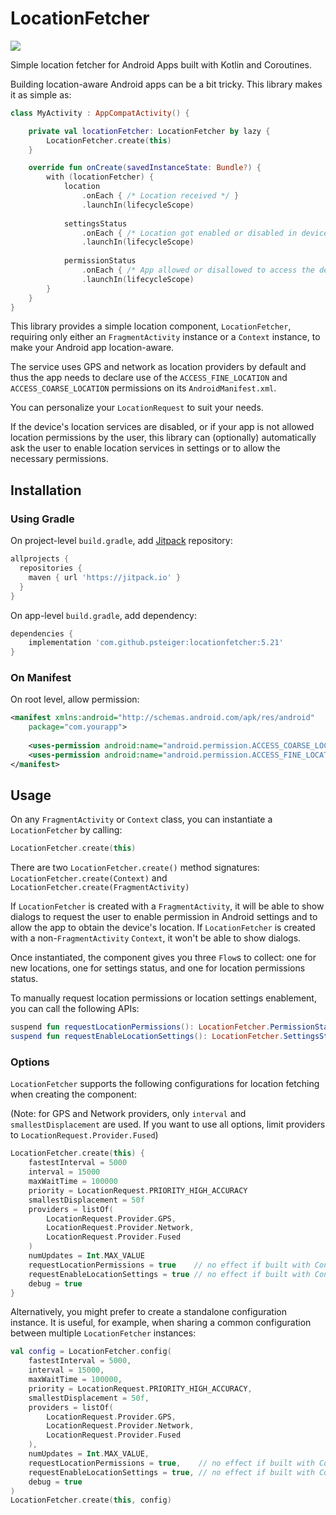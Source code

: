 # LocationFetcher

[![](https://jitpack.io/v/psteiger/LocationFetcher.svg)](https://jitpack.io/#psteiger/LocationFetcher)

Simple location fetcher for Android Apps built with Kotlin and Coroutines.

Building location-aware Android apps can be a bit tricky. This library makes it as simple as:

```kotlin
class MyActivity : AppCompatActivity() {

    private val locationFetcher: LocationFetcher by lazy {
        LocationFetcher.create(this)
    }

    override fun onCreate(savedInstanceState: Bundle?) {
        with (locationFetcher) {
            location
                .onEach { /* Location received */ }
                .launchIn(lifecycleScope)
        
            settingsStatus
                .onEach { /* Location got enabled or disabled in device settings */ }
                .launchIn(lifecycleScope)
            
            permissionStatus
                .onEach { /* App allowed or disallowed to access the device's location. */ }
                .launchIn(lifecycleScope)
        }
    }
}
```

This library provides a simple location component, `LocationFetcher`, requiring only either an `FragmentActivity` instance or a `Context` instance, to make your Android app location-aware.

The service uses GPS and network as location providers by default and thus the app needs to declare use of the `ACCESS_FINE_LOCATION` and `ACCESS_COARSE_LOCATION` permissions on its `AndroidManifest.xml`.

You can personalize your `LocationRequest` to suit your needs.

If the device's location services are disabled, or if your app is not allowed location permissions by the user, this library can (optionally) automatically ask the user to enable location services in settings or to allow the necessary permissions.

## Installation

### Using Gradle

On project-level `build.gradle`, add [Jitpack](https://jitpack.io/) repository:

```groovy
allprojects {
  repositories {
    maven { url 'https://jitpack.io' }
  }
}
```

On app-level `build.gradle`, add dependency:

```groovy
dependencies {
    implementation 'com.github.psteiger:locationfetcher:5.21'
}
```

### On Manifest

On root level, allow permission:

```xml
<manifest xmlns:android="http://schemas.android.com/apk/res/android"
    package="com.yourapp">
    
    <uses-permission android:name="android.permission.ACCESS_COARSE_LOCATION" />
    <uses-permission android:name="android.permission.ACCESS_FINE_LOCATION" />
</manifest>
```

## Usage

On any `FragmentActivity` or `Context` class, you can instantiate a `LocationFetcher` by calling:

```kotlin
LocationFetcher.create(this)
```

There are two `LocationFetcher.create()` method signatures: `LocationFetcher.create(Context)` and `LocationFetcher.create(FragmentActivity)`

If `LocationFetcher` is created with a `FragmentActivity`, it will be able to show dialogs to request the user to enable permission in Android settings and to allow the app to obtain the device's location. If `LocationFetcher` is created with a non-`FragmentActivity` `Context`, it won't be able to show dialogs.

Once instantiated, the component gives you three `Flow`s to collect: one for new locations, one for settings status, and one for location permissions status.

To manually request location permissions or location settings enablement, you can call the following APIs:

```kotlin
suspend fun requestLocationPermissions(): LocationFetcher.PermissionStatus
suspend fun requestEnableLocationSettings(): LocationFetcher.SettingsStatus
```

### Options

`LocationFetcher` supports the following configurations for location fetching when creating the component:

(Note: for GPS and Network providers, only `interval` and `smallestDisplacement` are used. If you want to use all options, limit providers to `LocationRequest.Provider.Fused`)

```kotlin
LocationFetcher.create(this) {
    fastestInterval = 5000
    interval = 15000
    maxWaitTime = 100000
    priority = LocationRequest.PRIORITY_HIGH_ACCURACY
    smallestDisplacement = 50f
    providers = listOf(
        LocationRequest.Provider.GPS,
        LocationRequest.Provider.Network, 
        LocationRequest.Provider.Fused
    )
    numUpdates = Int.MAX_VALUE
    requestLocationPermissions = true    // no effect if built with Context
    requestEnableLocationSettings = true // no effect if built with Context
    debug = true
}
```

Alternatively, you might prefer to create a standalone configuration instance. It is useful, for example, when sharing a common configuration between multiple `LocationFetcher` instances:

```kotlin
val config = LocationFetcher.config(
    fastestInterval = 5000,
    interval = 15000,
    maxWaitTime = 100000,
    priority = LocationRequest.PRIORITY_HIGH_ACCURACY,
    smallestDisplacement = 50f,
    providers = listOf(
        LocationRequest.Provider.GPS,
        LocationRequest.Provider.Network,
        LocationRequest.Provider.Fused
    ),
    numUpdates = Int.MAX_VALUE,
    requestLocationPermissions = true,    // no effect if built with Context
    requestEnableLocationSettings = true, // no effect if built with Context
    debug = true
)
LocationFetcher.create(this, config)
```
